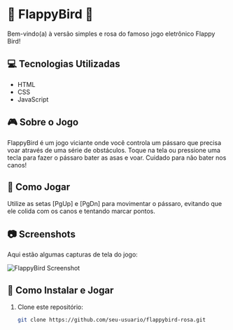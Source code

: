 # 🌸 FlappyBird 🌸

Bem-vindo(a) à versão simples e rosa do famoso jogo eletrônico Flappy Bird!

## 💻 Tecnologias Utilizadas

- HTML
- CSS
- JavaScript

## 🎮 Sobre o Jogo

FlappyBird é um jogo viciante onde você controla um pássaro que precisa voar através de uma série de obstáculos. Toque na tela ou pressione uma tecla para fazer o pássaro bater as asas e voar. Cuidado para não bater nos canos!

## 🌟 Como Jogar

Utilize as setas [PgUp] e [PgDn] para movimentar o pássaro, evitando que ele colida com os canos e tentando marcar pontos.

## 📷 Screenshots

Aqui estão algumas capturas de tela do jogo:

![FlappyBird Screenshot](https://github.com/Gabiz3/FlappyBird/assets/152087868/69178191-ac75-4063-8037-17bc2566acd3)

## 🚀 Como Instalar e Jogar

1. Clone este repositório:
   ```bash
   git clone https://github.com/seu-usuario/flappybird-rosa.git

